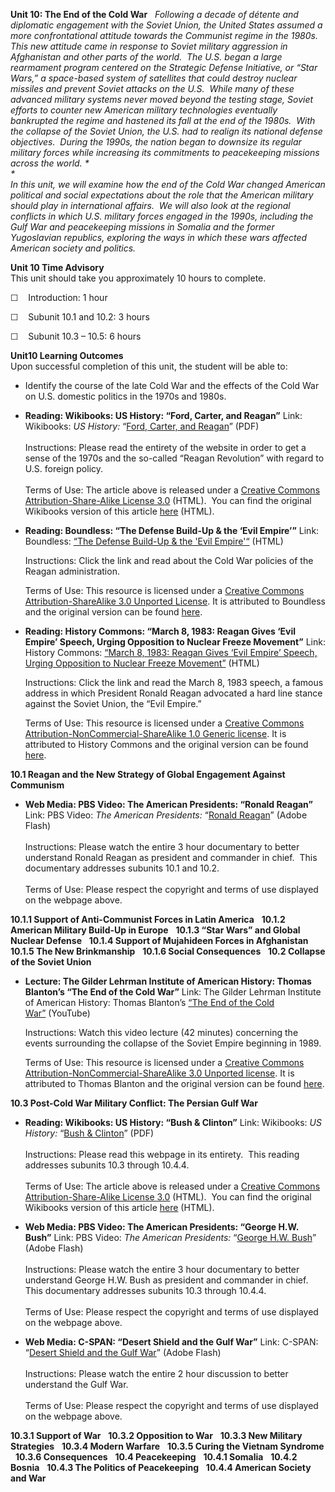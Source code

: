 **Unit 10: The End of the Cold War** <span id="10"></span> 
*Following a decade of détente and diplomatic engagement with the Soviet
Union, the United States assumed a more confrontational attitude towards
the Communist regime in the 1980s.  This new attitude came in response
to Soviet military aggression in Afghanistan and other parts of the
world.  The U.S. began a large rearmament program centered on the
Strategic Defense Initiative, or “Star Wars,” a space-based system of
satellites that could destroy nuclear missiles and prevent Soviet
attacks on the U.S.  While many of these advanced military systems never
moved beyond the testing stage, Soviet efforts to counter new American
military technologies eventually bankrupted the regime and hastened its
fall at the end of the 1980s.  With the collapse of the Soviet Union,
the U.S. had to realign its national defense objectives.  During the
1990s, the nation began to downsize its regular military forces while
increasing its commitments to peacekeeping missions across the
world. *  
 *             
 In this unit, we will examine how the end of the Cold War changed
American political and social expectations about the role that the
American military should play in international affairs.  We will also
look at the regional conflicts in which U.S. military forces engaged in
the 1990s, including the Gulf War and peacekeeping missions in Somalia
and the former Yugoslavian republics, exploring the ways in which these
wars affected American society and politics.*

**Unit 10 Time Advisory**  
This unit should take you approximately 10 hours to complete.

☐    Introduction: 1 hour

☐    Subunit 10.1 and 10.2: 3 hours

☐    Subunit 10.3 – 10.5: 6 hours

**Unit10 Learning Outcomes**  
Upon successful completion of this unit, the student will be able to:

-   <span class="Apple-style-span"
    style="line-height: normal; ">Identify the course of the late Cold
    War and the effects of the Cold War on U.S. domestic politics in the
    1970s and 1980s.</span>

-   **Reading: Wikibooks: US History: “Ford, Carter, and Reagan”**
    Link: Wikibooks: *US History:* “[Ford, Carter, and
    Reagan](https://resources.saylor.org/archived/wp-content/uploads/2011/03/US-History_Ford-Carter-Reagan.pdf)”
    (PDF)  
        
     Instructions: Please read the entirety of the website in order to
    get a sense of the 1970s and the so-called “Reagan Revolution” with
    regard to U.S. foreign policy.  
        
     Terms of Use: The article above is released under a [Creative
    Commons Attribution-Share-Alike License
    3.0](http://creativecommons.org/licenses/by-sa/3.0/) (HTML).  You
    can find the original Wikibooks version of this article
    [here](http://en.wikibooks.org/wiki/US_History/Ford_Carter_Reagan)
    (HTML).

-   **Reading: Boundless: “The Defense Build-Up & the ‘Evil Empire’”**
    Link: Boundless: [“The Defense Build-Up & the 'Evil
    Empire'“](https://www.boundless.com/history/conservative-turn-america-1968-1989/reagan-administration/defense-build-up-evil-empire/) (HTML)  
      
     Instructions: Click the link and read about the Cold War policies
    of the Reagan administration.  
      
     Terms of Use: This resource is licensed under a [Creative Commons
    Attribution-ShareAlike 3.0 Unported
    License](http://creativecommons.org/licenses/by-sa/3.0/). It is
    attributed to Boundless and the original version can be found
    [here](https://www.boundless.com/history/conservative-turn-america-1968-1989/reagan-administration/defense-build-up-evil-empire/).

-   **Reading: History Commons: “March 8, 1983: Reagan Gives ‘Evil
    Empire’ Speech, Urging Opposition to Nuclear Freeze Movement”**
    Link: History Commons: [“March 8, 1983: Reagan Gives ‘Evil Empire’
    Speech, Urging Opposition to Nuclear Freeze
    Movement”](http://www.historycommons.org/context.jsp?item=a030883evilempire#a030883evilempire) (HTML)  
      
     Instructions: Click the link and read the March 8, 1983 speech, a
    famous address in which President Ronald Reagan advocated a hard
    line stance against the Soviet Union, the “Evil Empire.”   
      
     Terms of Use: This resource is licensed under a [Creative Commons
    Attribution-NonCommercial-ShareAlike 1.0 Generic
    license](http://creativecommons.org/licenses/by-nc-sa/1.0/). It is
    attributed to History Commons and the original version can be found
    [here](http://www.historycommons.org/context.jsp?item=a030883evilempire#a030883evilempire).

**10.1 Reagan and the New Strategy of Global Engagement Against
Communism** <span id="10.1"></span> 
-   **Web Media: PBS Video: The American Presidents: “Ronald Reagan”**
    Link: PBS Video: *The American Presidents:* “[Ronald Reagan<span
    style="display: none;"> </span><span
    style="display: none;"> </span>](http://video.pbs.org/video/1094119478/)”<span
    style="display: none;"> </span><span style="display: none;"> </span>
    (Adobe Flash)  
        
     Instructions: Please watch the entire 3 hour documentary to better
    understand Ronald Reagan as president and commander in chief.  This
    documentary addresses subunits 10.1 and 10.2.  
        
     Terms of Use: Please respect the copyright and terms of use
    displayed on the webpage above.

**10.1.1 Support of Anti-Communist Forces in Latin America** <span
id="10.1.1"></span> 
**10.1.2 American Military Build-Up in Europe** <span
id="10.1.2"></span> 
**10.1.3 “Star Wars” and Global Nuclear Defense** <span
id="10.1.3"></span> 
**10.1.4 Support of Mujahideen Forces in Afghanistan** <span
id="10.1.4"></span> 
**10.1.5 The New Brinkmanship** <span id="10.1.5"></span> 
**10.1.6 Social Consequences** <span id="10.1.6"></span> 
**10.2 Collapse of the Soviet Union** <span id="10.2"></span> 
-   **Lecture: The Gilder Lehrman Institute of American History: Thomas
    Blanton’s “The End of the Cold War”**
    Link: The Gilder Lehrman Institute of American History: Thomas
    Blanton’s [“The End of the Cold
    War”](http://vimeo.com/21807730) (YouTube)  
      
     Instructions: Watch this video lecture (42 minutes) concerning the
    events surrounding the collapse of the Soviet Empire beginning in
    1989.  
      
     Terms of Use: This resource is licensed under a [Creative Commons
    Attribution-NonCommercial-ShareAlike 3.0 Unported
    license](http://creativecommons.org/licenses/by-nc-sa/3.0/). It is
    attributed to Thomas Blanton and the original version can be found
    [here](http://vimeo.com/21807730).

**10.3 Post-Cold War Military Conflict: The Persian Gulf War** <span
id="10.3"></span> 
-   **Reading: Wikibooks: US History: “Bush & Clinton”**
    Link: Wikibooks: *US History:* “[Bush &
    Clinton](https://resources.saylor.org/archived/wp-content/uploads/2011/03/Bush_Clinton.pdf)”
    (PDF)  
        
     Instructions: Please read this webpage in its entirety.  This
    reading addresses subunits 10.3 through 10.4.4.  
        
     Terms of Use: The article above is released under a [Creative
    Commons Attribution-Share-Alike License
    3.0](http://creativecommons.org/licenses/by-sa/3.0/) (HTML).  You
    can find the original Wikibooks version of this article
    [here](http://en.wikibooks.org/wiki/US_History/Bush_Clinton) (HTML).

-   **Web Media: PBS Video: The American Presidents: “George H.W.
    Bush”**
    Link: PBS Video: *The American Presidents:* “[George H.W.
    Bush](http://video.pbs.org/video/979907571/)” (Adobe Flash)  
        
     Instructions: Please watch the entire 3 hour documentary to better
    understand George H.W. Bush as president and commander in chief. 
    This documentary addresses subunits 10.3 through 10.4.4.  
        
     Terms of Use: Please respect the copyright and terms of use
    displayed on the webpage above.

-   **Web Media: C-SPAN: “Desert Shield and the Gulf War”**
    Link: C-SPAN: “[Desert Shield and the Gulf War<span
    style="display: none;"> </span><span
    style="display: none;"> </span>](http://www.c-spanvideo.org/program/80506-1)”
    <span style="display: none;"> </span><span
    style="display: none;"> </span>(Adobe Flash)  
        
     Instructions: Please watch the entire 2 hour discussion to better
    understand the Gulf War.  
        
     Terms of Use: Please respect the copyright and terms of use
    displayed on the webpage above.

**10.3.1 Support of War** <span id="10.3.1"></span> 
**10.3.2 Opposition to War** <span id="10.3.2"></span> 
**10.3.3 New Military Strategies** <span id="10.3.3"></span> 
**10.3.4 Modern Warfare** <span id="10.3.4"></span> 
**10.3.5 Curing the Vietnam Syndrome** <span id="10.3.5"></span> 
**10.3.6 Consequences** <span id="10.3.6"></span> 
**10.4 Peacekeeping** <span id="10.4"></span> 
**10.4.1 Somalia** <span id="10.4.1"></span> 
**10.4.2 Bosnia** <span id="10.4.2"></span> 
**10.4.3 The Politics of Peacekeeping** <span id="10.4.3"></span> 
**10.4.4 American Society and War** <span id="10.4.4"></span> 
